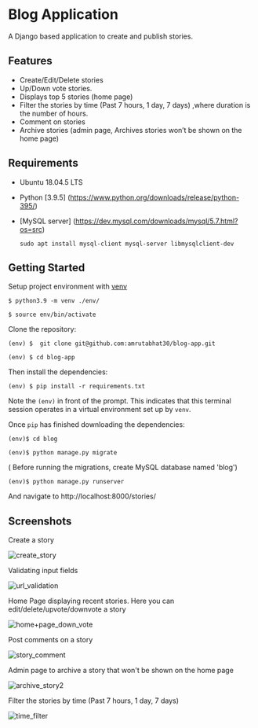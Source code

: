 # Blog Application

A Django based application to create and publish stories.

## Features

* Create/Edit/Delete stories
* Up/Down vote stories.
* Displays top 5 stories (home page)
* Filter the stories by time (Past 7 hours, 1 day, 7 days) ,where duration is the number of hours.
* Comment on stories
* Archive stories (admin page, Archives stories won’t be shown on the home page)


## Requirements

* Ubuntu 18.04.5 LTS
* Python [3.9.5] (https://www.python.org/downloads/release/python-395/)
* [MySQL server] (https://dev.mysql.com/downloads/mysql/5.7.html?os=src) 
   
   `sudo apt install mysql-client mysql-server libmysqlclient-dev`


## Getting Started

Setup project environment with [venv](https://docs.python.org/3/library/venv.html) 

    $ python3.9 -m venv ./env/

    $ source env/bin/activate


Clone the repository:

    (env) $  git clone git@github.com:amrutabhat30/blog-app.git

    (env) $ cd blog-app


Then install the dependencies:

    (env) $ pip install -r requirements.txt

Note the `(env)` in front of the prompt. This indicates that this terminal
session operates in a virtual environment set up by `venv`.


Once `pip` has finished downloading the dependencies:

    (env)$ cd blog

    (env)$ python manage.py migrate


( Before running the migrations, create MySQL database named 'blog')

    (env)$ python manage.py runserver


And navigate to http://localhost:8000/stories/


## Screenshots

Create a story

![create_story](https://user-images.githubusercontent.com/17699193/131182084-7dd49f82-589a-4206-a1a7-cef8a0be6bdd.png)


Validating input fields

![url_validation](https://user-images.githubusercontent.com/17699193/131182108-c14dda82-fc18-4baf-9b69-724fd7458bdd.png)


Home Page displaying recent stories. Here you can edit/delete/upvote/downvote a story

![home+page_down_vote](https://user-images.githubusercontent.com/17699193/131182124-f54b65bc-4798-457c-849c-843fd426a0d4.png)


Post comments on a story

![story_comment](https://user-images.githubusercontent.com/17699193/131182133-5bca6ea7-c7ed-4664-b8fd-8ca2adaaf4b3.png)


Admin page to archive a story that won't be shown on the home page

![archive_story2](https://user-images.githubusercontent.com/17699193/131182179-ed073c0b-979b-4dc3-adcd-ed0c4f298e14.png)


Filter the stories by time (Past 7 hours, 1 day, 7 days)

![time_filter](https://user-images.githubusercontent.com/17699193/131182190-122b53e1-450f-450e-9b83-08cffb5b3ca5.png)



